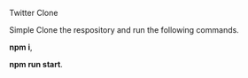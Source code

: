 Twitter Clone 

Simple Clone the respository and run the following commands.

**npm i**,

**npm run start**.
